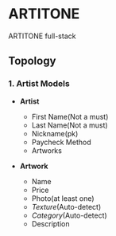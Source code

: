 # ARTITONE
ARTITONE full-stack

## Topology
### 1. Artist Models
- **Artist**
  - First Name(Not a must)
  - Last Name(Not a must)
  - Nickname(pk)
  - Paycheck Method
  - Artworks
 
- **Artwork**
  - Name
  - Price
  - Photo(at least one)
  - _Texture_(Auto-detect)
  - _Category_(Auto-detect)
  - Description
